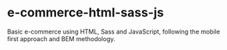 # e-commerce-html-sass-js

Basic e-commerce using HTML, Sass and JavaScript, following the mobile first approach and BEM methodology.
